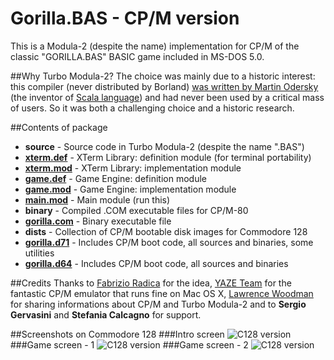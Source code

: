 # Gorilla.BAS - CP/M version

This is a Modula-2 (despite the name) implementation for CP/M of the classic "GORILLA.BAS" BASIC game included in MS-DOS 5.0.

##Why Turbo Modula-2?
The choice was mainly due to a historic interest: this compiler (never distributed by Borland) [was written by Martin Odersky](https://groups.google.com/forum/?fromgroups=#!topic/comp.lang.modula2/Ruy9g8aBmF0) (the inventor of [Scala language](http://www.scala-lang.org/)) and had never been used by a critical mass of users. So it was both a challenging choice and a historic research.

##Contents of package
- **source** - Source code in Turbo Modula-2 (despite the name ".BAS")
 - [**xterm.def**](https://github.com/sblendorio/gorilla-cpm/blob/master/source/xterm.def) - XTerm Library: definition module (for terminal portability)
 - [**xterm.mod**](https://github.com/sblendorio/gorilla-cpm/blob/master/source/xterm.mod) - XTerm Library: implementation module
 - [**game.def**](https://github.com/sblendorio/gorilla-cpm/blob/master/source/game.def) - Game Engine: definition module
 - [**game.mod**](https://github.com/sblendorio/gorilla-cpm/blob/master/source/game.mod) - Game Engine: implementation module
 - [**main.mod**](https://github.com/sblendorio/gorilla-cpm/blob/master/source/main.mod) - Main module (run this)
- **binary** - Compiled .COM executable files for CP/M-80
 - [**gorilla.com**](https://github.com/sblendorio/gorilla-cpm/blob/master/binary/gorilla.com?raw=true) - Binary executable file
- **dists** - Collection of CP/M bootable disk images for Commodore 128
 - [**gorilla.d71**](https://github.com/sblendorio/gorilla-cpm/blob/master/dists/gorilla.d71?raw=true) - Includes CP/M boot code, all sources and binaries, some utilities
 - [**gorilla.d64**](https://github.com/sblendorio/gorilla-cpm/blob/master/dists/gorilla.d64?raw=true) - Includes CP/M boot code, all sources and binaries

##Credits
Thanks to [Fabrizio Radica](http://www.retroacademy.it/) for the idea, [YAZE Team](http://www.mathematik.uni-ulm.de/users/ag/yaze/) for the fantastic CP/M emulator that runs fine on Mac OS X, [Lawrence Woodman](http://techtinkering.com/2013/03/12/if-only-borland-had-stuck-with-turbo-modula-2-for-cpm/) for sharing informations about CP/M and Turbo Modula-2 and to **Sergio Gervasini** and **Stefania Calcagno** for support.

##Screenshots on Commodore 128
###Intro screen
![C128 version](http://www.sblendorio.eu/images/gorilla-1.png)
###Game screen - 1
![C128 version](http://www.sblendorio.eu/images/gorilla-2.png)
###Game screen - 2
![C128 version](http://www.sblendorio.eu/images/gorilla-3.png)
